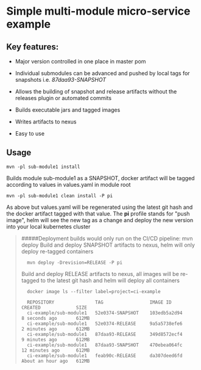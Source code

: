 Simple multi-module micro-service example
=========================================

Key features:
-------------

* Major version controlled in one place in master pom

* Individual submodules can be advanced and pushed by local tags for snapshots i.e. *87daa93-SNAPSHOT*

* Allows the building of snapshot and release artifacts without the releases plugin or automated commits

* Builds executable jars and tagged images

* Writes artifacts to nexus

* Easy to use

Usage
-----

    mvn -pl sub-module1 install
     
Builds module sub-module1 as a SNAPSHOT, docker artifact will be tagged according to values in values.yaml in module root

    mvn -pl sub-module1 clean install -P pi
    
As above but values.yaml will be regenerated using the latest git hash and the docker artifact tagged with that value. The 
**pi** profile stands for "push image", helm will see the new tag as a change and deploy the new version into your local kubernetes 
cluster

> #####Deployment builds would only run on the CI/CD pipeline:
>       mvn deploy
> Build and deploy SNAPSHOT artifacts to nexus, helm will only deploy re-tagged containers 
>       
>       mvn deploy -Drevision=RELEASE -P pi
> Build and deploy RELEASE artifacts to nexus, all images will be re-tagged to the latest git hash and helm will
> deploy all containers
>
>       docker image ls --filter label=project=ci-example
>       
>       REPOSITORY               TAG                 IMAGE ID            CREATED             SIZE                       
>       ci-example/sub-module1   52e0374-SNAPSHOT    103edb5a2d94        8 seconds ago       612MB
>       ci-example/sub-module1   52e0374-RELEASE     9a5a5738efe6        2 minutes ago       612MB
>       ci-example/sub-module1   87daa93-RELEASE     349d8572ecf4        9 minutes ago       612MB
>       ci-example/sub-module1   87daa93-SNAPSHOT    470ebea064fc        12 minutes ago      612MB
>       ci-example/sub-module1   feab90c-RELEASE     da307deed6fd        About an hour ago   612MB
